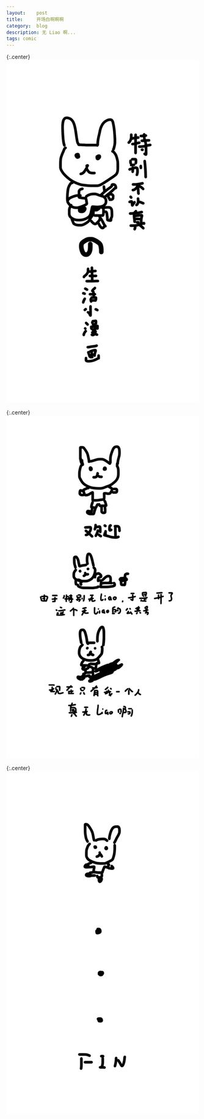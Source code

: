 ```yaml
---
layout:    post
title:     开场白啊啊啊
category:  blog
description: 无 Liao 啊...
tags: comic
---
```

{:.center}
![无Liao啊](/images/1/1/1.png)

{:.center}
![无Liao啊](/images/1/1/2.png)

{:.center}
![无Liao啊](/images/1/1/3.png)
